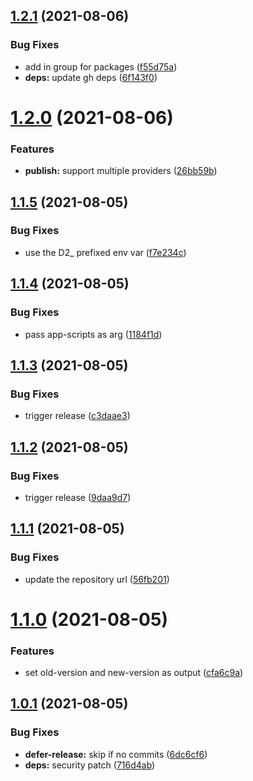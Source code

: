 ## [1.2.1](https://github.com/dhis2/action-semantic-release/compare/v1.2.0...v1.2.1) (2021-08-06)


### Bug Fixes

* add in group for packages ([f55d75a](https://github.com/dhis2/action-semantic-release/commit/f55d75afec0ab207bfb6eb1daea527714c106889))
* **deps:** update gh deps ([6f143f0](https://github.com/dhis2/action-semantic-release/commit/6f143f0f6b64e2a5448db14e2c90eafc2ab9d811))

# [1.2.0](https://github.com/dhis2/action-semantic-release/compare/v1.1.5...v1.2.0) (2021-08-06)


### Features

* **publish:** support multiple providers ([26bb59b](https://github.com/dhis2/action-semantic-release/commit/26bb59be0832cc29dcedfb2ffff66d03eebd05e3))

## [1.1.5](https://github.com/dhis2/action-semantic-release/compare/v1.1.4...v1.1.5) (2021-08-05)


### Bug Fixes

* use the D2_ prefixed env var ([f7e234c](https://github.com/dhis2/action-semantic-release/commit/f7e234c7bf690642e4fb6ab019d6fb8d0ec36dc8))

## [1.1.4](https://github.com/dhis2/action-semantic-release/compare/v1.1.3...v1.1.4) (2021-08-05)


### Bug Fixes

* pass app-scripts as arg ([1184f1d](https://github.com/dhis2/action-semantic-release/commit/1184f1db38544ea89dce2066512dfde246fed463))

## [1.1.3](https://github.com/dhis2/action-semantic-release/compare/v1.1.2...v1.1.3) (2021-08-05)


### Bug Fixes

* trigger release ([c3daae3](https://github.com/dhis2/action-semantic-release/commit/c3daae30f64fd45e3e474429deb1cb2bff9fd266))

## [1.1.2](https://github.com/dhis2/action-semantic-release/compare/v1.1.1...v1.1.2) (2021-08-05)


### Bug Fixes

* trigger release ([9daa9d7](https://github.com/dhis2/action-semantic-release/commit/9daa9d7e9bbd60188a65ac4a89c4f39c586d30d1))

## [1.1.1](https://github.com/dhis2/action-semantic-release/compare/v1.1.0...v1.1.1) (2021-08-05)


### Bug Fixes

* update the repository url ([56fb201](https://github.com/dhis2/action-semantic-release/commit/56fb201d1720edf5ea7469e17f999aea28fdb7ae))

# [1.1.0](https://github.com/dhis2/action-semantic-release/compare/v1.0.1...v1.1.0) (2021-08-05)


### Features

* set old-version and new-version as output ([cfa6c9a](https://github.com/dhis2/action-semantic-release/commit/cfa6c9a998f7bb91c456af6b55b7fac2b8b12b35))

## [1.0.1](https://github.com/dhis2/action-semantic-release/compare/v1.0.0...v1.0.1) (2021-08-05)


### Bug Fixes

* **defer-release:** skip if no commits ([6dc6cf6](https://github.com/dhis2/action-semantic-release/commit/6dc6cf6b98b313bff153d651a58aa2ad7f870966))
* **deps:** security patch ([716d4ab](https://github.com/dhis2/action-semantic-release/commit/716d4ab74e5d87aa71e0fb148404dde670163782))
